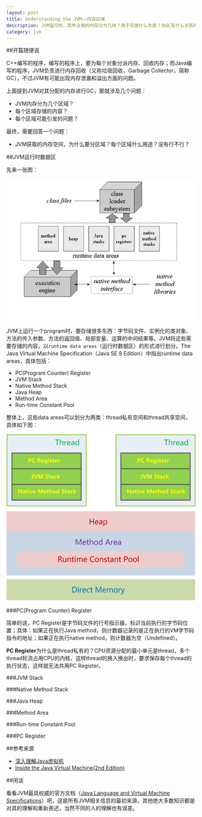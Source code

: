```yaml
---
layout: post
title: Understanding the JVM——内存区域
description: JVM运行时，其中占用的内存分为几块？用于存放什么东西？与GC有什么关系吗？
category: jvm
---
```



##开篇随便说

C++编写的程序，编写的程序上，要为每个对象分派内存、回收内存；而Java编写的程序，JVM负责进行内存回收（又称垃圾回收，Garbage Collector，简称GC），不过JVM有可能出现内存泄漏和溢出方面的问题。

上面提到JVM对其分配的内存进行GC，那就涉及几个问题：

* JVM内存分为几个区域？
* 每个区域存储的内容？
* 每个区域可能引发的问题？

最终，需要回答一个问题：

* JVM获取的内存空间，为什么要分区域？每个区域什么用途？没有行不行？

##JVM运行时数据区

先来一张图：

![](/images/understanding-jvm/internal-arch-of-jvm.gif)

JVM上运行一个program时，要存储很多东西：字节码文件、实例化的类对象、方法的传入参数、方法的返回值、局部变量、运算的中间结果等。JVM将这些需要存储的内容，以`runtime data areas`（运行时数据区）的形式进行划分。The Java Virtual Machine Specification（Java SE 8 Edition）中指出runtime data areas，具体包括：

* PC(Program Counter) Register
* JVM Stack
* Native Method Stack
* Java Heap
* Method Area
* Run-time Constant Pool

整体上，这些data areas可以划分为两类：thread私有空间和thread共享空间，具体如下图：

![](/images/understanding-jvm/runtime-data-areas.png)


###PC(Program Counter) Register

简单的说，PC Register是字节码文件的行号指示器，标识当前执行的字节码位置；具体：如果正在执行Java method，则计数器记录的是正在执行的VM字节码指令的地址；如果正在执行native method，则计数器为空（Undefined）。

**PC Register**为什么是thread私有的？CPU资源分配的最小单元是thread，多个thread轮流占用CPU的内核，这样thread的换入换出时，要求保存每个thread的执行状态，这样就无法共用PC Register。


###JVM Stack







###Native Method Stack






###Java Heap






###Method Area






###Run-time Constant Pool














###PC Register





##参考来源

* [深入理解Java虚拟机][深入理解Java虚拟机]
* [Inside the Java Virtual Machine(2nd Edition)][Inside the Java Virtual Machine(2nd Edition)]




##闲谈

看看JVM最具权威的官方文档（[Java Language and Virtual Machine Specifications][Java Language and Virtual Machine Specifications]）吧，这是所有JVM相关信息的最初来源，其他绝大多数知识都是对其的理解和重新表述，当然不同的人的理解也有误差。



[Java Language and Virtual Machine Specifications]:			http://docs.oracle.com/javase/specs/
[深入理解Java虚拟机]:										http://book.douban.com/subject/24722612/
[NingG]:    												http://ningg.github.com  "NingG"
[Inside the Java Virtual Machine(2nd Edition)]:							http://www.artima.com/insidejvm/blurb.html